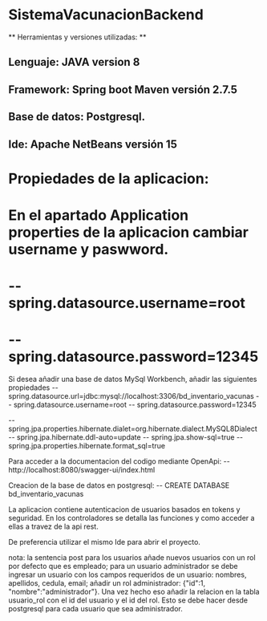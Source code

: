 # SistemaVacunacionBackend

** Herramientas y versiones utilizadas: **

## Lenguaje: JAVA version 8
## Framework: Spring boot Maven versión 2.7.5
## Base de datos: Postgresql.
## Ide: Apache NetBeans versión 15

# Propiedades de la aplicacion: 

# En el apartado Application properties de la aplicacion cambiar username y paswword. 
# -- spring.datasource.username=root
# -- spring.datasource.password=12345

Si desea añadir una base de datos MySql Workbench, añadir las siguientes propiedades
-- spring.datasource.url=jdbc:mysql://localhost:3306/bd_inventario_vacunas
-- spring.datasource.username=root
-- spring.datasource.password=12345

-- spring.jpa.properties.hibernate.dialet=org.hibernate.dialect.MySQL8Dialect
-- spring.jpa.hibernate.ddl-auto=update
-- spring.jpa.show-sql=true
-- spring.jpa.properties.hibernate.format_sql=true


Para acceder a la documentacion del codigo mediante OpenApi:
-- http://localhost:8080/swagger-ui/index.html 

Creacion de la base de datos en postgresql: 
-- CREATE DATABASE bd_inventario_vacunas

La aplicacion contiene autenticacion de usuarios basados en tokens y seguridad.
En los controladores se detalla las funciones y como acceder a ellas a travez de la api rest.

De preferencia utilizar el mismo Ide para abrir el proyecto. 

nota: la sentencia post para los usuarios añade nuevos usuarios con un rol por defecto que es empleado; para un usuario administrador se debe ingresar un usuario con los campos requeridos de un usuario: nombres, apellidos, cedula, email; añadir un rol administrador: {"id":1, "nombre":"administrador"}. Una vez hecho eso añadir la relacion en la tabla usuario_rol con el id del usuario y el id del rol. Esto se debe hacer desde postgresql para cada usuario que sea administrador.  
